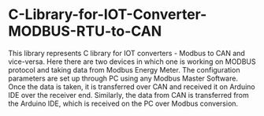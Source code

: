 # C-Library-for-IOT-Converter-MODBUS-RTU-to-CAN

This library represents C library for IOT  converters - Modbus to CAN and vice-versa. Here there are two devices in which one is working on MODBUS protocol and taking data from Modbus Energy Meter. The configuration parameters are set up through PC using any Modbus Master Software. Once the data is taken, it is transferred over CAN and received it on Arduino IDE over the receiver end. Similarly, the data from CAN is transferred from the Arduino IDE, which is received on the PC over Modbus conversion.

